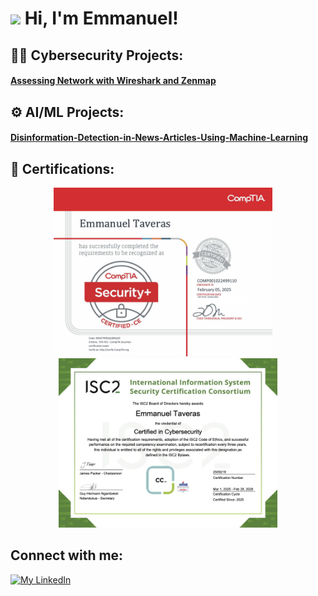 <h1>
  <img src="https://media3.giphy.com/media/v1.Y2lkPTc5MGI3NjExNWcwbDB3aXc5aXRzOXI1a2k3czRoNDBqa2FkZ3phdWRhMnNrMjBuMCZlcD12MV9pbnRlcm5hbF9pbnRlcm5hbF9naWZfYnlfaWQmY3Q9cw/wtdVYmaRWJ1PyPcc8e/giphy.gif" width="70"> 
  Hi, I'm Emmanuel!
</h1>


</a><h2>👨‍💻 Cybersecurity Projects:</h2>
<h4><a href="https://github.com/etaverasx/Assessing-Network-with-Wireshark-and-Zenmap")>Assessing Network with Wireshark and Zenmap</a></h4>



</p>
<h2>⚙️ AI/ML Projects:</h2>
<h4><a href="https://github.com/etaverasx/Disinformation-Detection-in-News-Articles-Using-Machine-Learning")>Disinformation-Detection-in-News-Articles-Using-Machine-Learning</a></h4>

<h2>📄 Certifications:</h2>
  <p align="center">
  <img src="https://github.com/etaverasx/etaverasx/blob/main/CompTIA%20Security+%20ce%20certificate.png?raw=true" alt="CompTIA Security+ Certification" width="350">
  &nbsp;&nbsp;&nbsp;
  <img src="https://github.com/etaverasx/etaverasx/blob/main/ISC2%20-%20CC.png?raw=true" alt="ISC2 Certified in Cybersecurity" width="350">
</p>

<h2>Connect with me:</h2>

[![My LinkedIn](https://skillicons.dev/icons?i=linkedin)](https://www.linkedin.com/in/emmanuel-taveras/)

</a>
